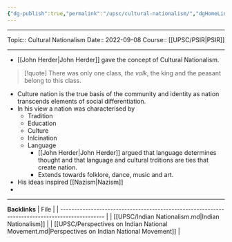 ```yaml
---
{"dg-publish":true,"permalink":"/upsc/cultural-nationalism/","dgHomeLink":true,"dgPassFrontmatter":false}
---
```


----
Topic:: Cultural Nationalism
Date:: 2022-09-08
Course:: [[UPSC/PSIR|PSIR]] 

----
- [[John Herder|John Herder]] gave the concept of Cultural Nationalism. 
>[!quote] There was only one class, *the volk*, the king and the peasant belong to this class. 
>
- Culture nation is the true basis of the community and identity as nation transcends elements of social differentiation. 
- In his view a nation was characterised by 
	- Tradition
	- Education 
	- Culture 
	- Inlcination 
	- Language 
		- [[John Herder|John Herder]] argued that language determines thought and that language and cultural trditions are ties that create nation. 
		- Extends towards folklore, dance, music and art. 
- His ideas inspired [[Nazism|Nazism]]
- 


---
**Backlinks**
| File                                                                                           |
| ---------------------------------------------------------------------------------------------- |
| [[UPSC/Indian Nationalism.md\|Indian Nationalism]]                                             |
| [[UPSC/Perspectives on Indian National Movement.md\|Perspectives on Indian National Movement]] |



